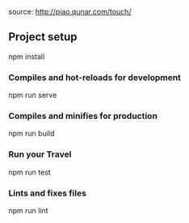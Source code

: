 source: http://piao.qunar.com/touch/
## Project setup
npm install
### Compiles and hot-reloads for development
npm run serve
### Compiles and minifies for production
npm run build
### Run your Travel
npm run test
### Lints and fixes files
npm run lint
